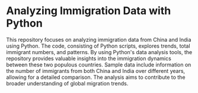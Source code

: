 # Analyzing Immigration Data with Python

This repository focuses on analyzing immigration data from China and India using Python. The code, consisting of Python scripts, explores trends, total immigrant numbers, and patterns. By using Python's data analysis tools, the repository provides valuable insights into the immigration dynamics between these two populous countries. Sample data include information on the number of immigrants from both China and India over different years, allowing for a detailed comparison. The analysis aims to contribute to the broader understanding of global migration trends.
